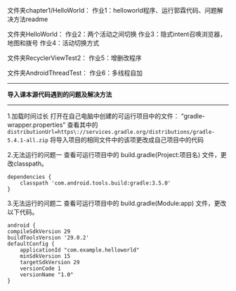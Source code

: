 
文件夹chapter1/HelloWorld：
作业1：helloworld程序、运行郭霖代码、问题解决方法readme

文件夹HelloWorld：
作业2：两个活动之间切换
作业3：隐式intent召唤浏览器，地图和拨号
作业4：活动切换方式

文件夹RecyclerViewTest2：
作业5：增删改程序

文件夹AndroidThreadTest：
作业6：多线程自加




***
**导入课本源代码遇到的问题及解决方法**
***
1.加载时间过长
    打开在自己电脑中创建的可运行项目中的文件： “gradle-wrapper.properties”
    查看其中的
    `distributionUrl=https\://services.gradle.org/distributions/gradle-5.4.1-all.zip`
    将导入项目的相同文件中的该项更改成自己项目中的代码

2.无法运行的问题一
    查看可运行项目中的 build.gradle(Project:项目名) 文件，更改classpath。
   
    dependencies {
        classpath 'com.android.tools.build:gradle:3.5.0'
    }
    

3.无法运行的问题二
    查看可运行项目中的 build.gradle(Module:app) 文件，更改以下代码。

    android {
    compileSdkVersion 29
    buildToolsVersion '29.0.2'
    defaultConfig {
        applicationId "com.example.helloworld"
        minSdkVersion 15
        targetSdkVersion 29
        versionCode 1
        versionName "1.0"
    }


